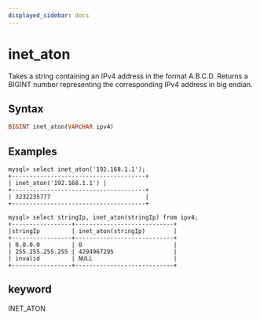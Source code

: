 ```yaml
---
displayed_sidebar: docs
---
```


# inet_aton

Takes a string containing an IPv4 address in the format A.B.C.D. Returns a BIGINT number representing the corresponding IPv4 address in big endian.

## Syntax

```Haskell
BIGINT inet_aton(VARCHAR ipv4)
```

## Examples

```Plain Text
mysql> select inet_aton('192.168.1.1'); 
+--------------------------------------+ 
| inet_aton('192.168.1.1') | 
+--------------------------------------+ 
| 3232235777                           | 
+--------------------------------------+ 

mysql> select stringIp, inet_aton(stringIp) from ipv4; 
+-----------------+----------------------------+ 
|stringIp         | inet_aton(stringIp)        | 
+-----------------+----------------------------+ 
| 0.0.0.0         | 0                          | 
| 255.255.255.255 | 4294967295                 | 
| invalid         | NULL                       | 
+-----------------+----------------------------+ 
```

## keyword

INET_ATON
